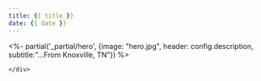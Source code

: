 ```yaml
---
title: {{ title }}
date: {{ date }}
---
```

<%- partial('_partial/hero', {image: "hero.jpg", 
                              header: config.description, 
                              subtitle:"...From Knoxville, TN"}) %>         

<article>
    <div class="container">
    
    </div>
</article>
